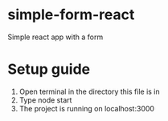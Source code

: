 # simple-form-react
 Simple react app with a form

# Setup guide
 1. Open terminal in the directory this file is in
 2. Type node start
 3. The project is running on localhost:3000